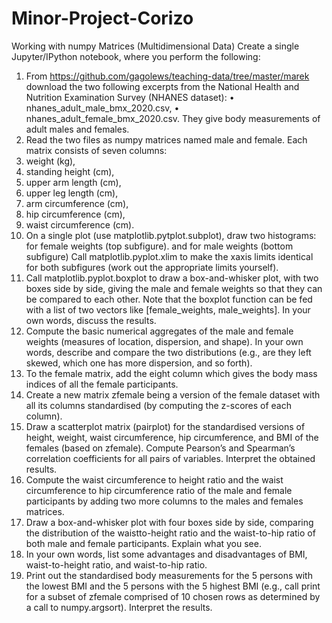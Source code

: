 # Minor-Project-Corizo
Working with numpy Matrices (Multidimensional Data)
Create a single Jupyter/IPython notebook, where you perform the following:
1. From https://github.com/gagolews/teaching-data/tree/master/marek download the two following excerpts from the National Health and Nutrition Examination Survey (NHANES dataset):
• nhanes_adult_male_bmx_2020.csv,
• nhanes_adult_female_bmx_2020.csv.
They give body measurements of adult males and females.
2. Read the two files as numpy matrices named male and female. Each matrix consists of seven
columns:
1. weight (kg),
2. standing height (cm),
3. upper arm length (cm),
4. upper leg length (cm),
5. arm circumference (cm),
6. hip circumference (cm),
7. waist circumference (cm).
3. On a single plot (use matplotlib.pytplot.subplot), draw two histograms: for female weights (top subfigure). and for male weights (bottom subfigure) Call matplotlib.pyplot.xlim to make the xaxis limits identical for both subfigures (work out the appropriate limits yourself).
4. Call matplotlib.pyplot.boxplot to draw a box-and-whisker plot, with two boxes side by side, giving the male and female weights so that they can be compared to each other. Note that the boxplot function can be fed with a list of two vectors like [female_weights, male_weights]. In your own words, discuss the results.
5. Compute the basic numerical aggregates of the male and female weights (measures of location, dispersion, and shape). In your own words, describe and compare the two distributions (e.g., are they left skewed, which one has more dispersion, and so forth).
6. To the female matrix, add the eight column which gives the body mass indices of all the female participants.
7. Create a new matrix zfemale being a version of the female dataset with all its columns standardised (by computing the z-scores of each column).
8. Draw a scatterplot matrix (pairplot) for the standardised versions of height, weight, waist circumference, hip circumference, and BMI of the females (based on zfemale). Compute Pearson’s and Spearman’s correlation coefficients for all pairs of variables. Interpret the obtained results.
9. Compute the waist circumference to height ratio and the waist circumference to hip circumference ratio of the male and female participants by adding two more columns to the males and females matrices.
10. Draw a box-and-whisker plot with four boxes side by side, comparing the distribution of the waistto-height ratio and the waist-to-hip ratio of both male and female participants. Explain what you see.
11. In your own words, list some advantages and disadvantages of BMI, waist-to-height ratio, and waist-to-hip ratio.
12. Print out the standardised body measurements for the 5 persons with the lowest BMI and the 5 persons with the 5 highest BMI (e.g., call print for a subset of zfemale comprised of 10 chosen rows as determined by a call to numpy.argsort). Interpret the results.
